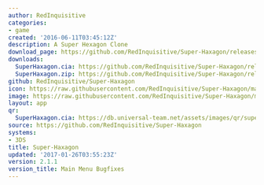 ```yaml
---
author: RedInquisitive
categories:
- game
created: '2016-06-11T03:45:12Z'
description: A Super Hexagon Clone
download_page: https://github.com/RedInquisitive/Super-Haxagon/releases/tag/2.1.1
downloads:
  SuperHaxagon.cia: https://github.com/RedInquisitive/Super-Haxagon/releases/download/2.1.1/SuperHaxagon.cia
  SuperHaxagon.zip: https://github.com/RedInquisitive/Super-Haxagon/releases/download/2.1.1/SuperHaxagon.zip
github: RedInquisitive/Super-Haxagon
icon: https://raw.githubusercontent.com/RedInquisitive/Super-Haxagon/master/resource/icon-3ds.png
image: https://raw.githubusercontent.com/RedInquisitive/Super-Haxagon/master/media/banner.png
layout: app
qr:
  SuperHaxagon.cia: https://db.universal-team.net/assets/images/qr/superhaxagon.cia.png
source: https://github.com/RedInquisitive/Super-Haxagon
systems:
- 3DS
title: Super-Haxagon
updated: '2017-01-26T03:55:23Z'
version: 2.1.1
version_title: Main Menu Bugfixes
---
```

